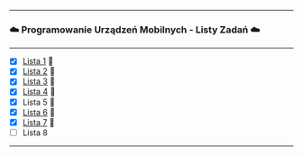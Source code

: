 ___
### ☁️ Programowanie Urządzeń Mobilnych - Listy Zadań ☁️
***
- [x] <a href="https://github.com/W-Stefanska/AndroidStudioPUM/tree/main/QuizLista" target="_blank">Lista 1</a> 💮
- [x] <a href="https://github.com/W-Stefanska/AndroidStudioPUM/tree/main/Login" target="_blank">Lista 2</a> 💮
- [x] <a href="https://github.com/W-Stefanska/AndroidStudioPUM/tree/main/ListyZadan" target="_blank">Lista 3</a> 💮
- [x] <a href="https://github.com/W-Stefanska/AndroidStudioPUM/tree/main/JetpackQuiz" target="_blank">Lista 4</a> 💮
- [x] Lista 5 🥀
- [x] <a href="https://github.com/W-Stefanska/AndroidStudioPUM/tree/main/JetpackListy" target="_blank">Lista 6</a> 💮
- [x] <a href="https://github.com/W-Stefanska/AndroidStudioPUM/tree/main/ListaStudentow" target="_blank">Lista 7</a> 💮
- [ ] Lista 8
___
